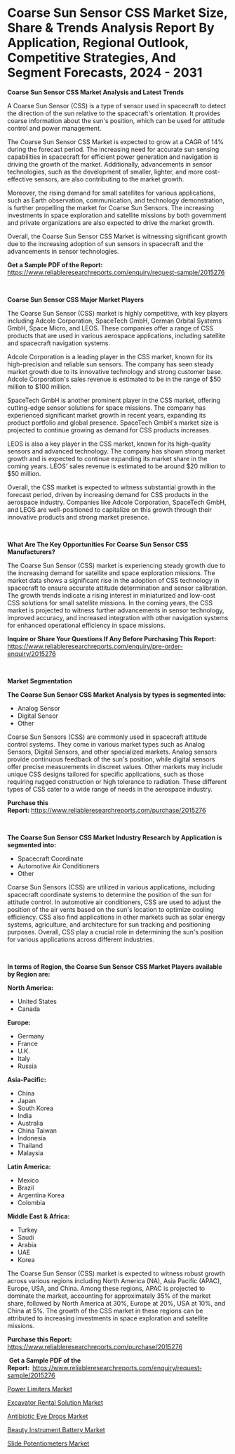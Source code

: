 <p><h1>Coarse Sun Sensor CSS Market Size, Share & Trends Analysis Report By Application, Regional Outlook, Competitive Strategies, And Segment Forecasts, 2024 - 2031</h1></p><p><strong>Coarse Sun Sensor CSS Market Analysis and Latest Trends</strong></p>
<p><p>A Coarse Sun Sensor (CSS) is a type of sensor used in spacecraft to detect the direction of the sun relative to the spacecraft's orientation. It provides coarse information about the sun's position, which can be used for attitude control and power management.</p><p>The Coarse Sun Sensor CSS Market is expected to grow at a CAGR of 14% during the forecast period. The increasing need for accurate sun sensing capabilities in spacecraft for efficient power generation and navigation is driving the growth of the market. Additionally, advancements in sensor technologies, such as the development of smaller, lighter, and more cost-effective sensors, are also contributing to the market growth.</p><p>Moreover, the rising demand for small satellites for various applications, such as Earth observation, communication, and technology demonstration, is further propelling the market for Coarse Sun Sensors. The increasing investments in space exploration and satellite missions by both government and private organizations are also expected to drive the market growth.</p><p>Overall, the Coarse Sun Sensor CSS Market is witnessing significant growth due to the increasing adoption of sun sensors in spacecraft and the advancements in sensor technologies.</p></p>
<p><strong>Get a Sample PDF of the Report:&nbsp;</strong> <a href="https://www.reliableresearchreports.com/enquiry/request-sample/2015276">https://www.reliableresearchreports.com/enquiry/request-sample/2015276</a></p>
<p>&nbsp;</p>
<p><strong>Coarse Sun Sensor CSS Major Market Players</strong></p>
<p><p>The Coarse Sun Sensor (CSS) market is highly competitive, with key players including Adcole Corporation, SpaceTech GmbH, German Orbital Systems GmbH, Space Micro, and LEOS. These companies offer a range of CSS products that are used in various aerospace applications, including satellite and spacecraft navigation systems.</p><p>Adcole Corporation is a leading player in the CSS market, known for its high-precision and reliable sun sensors. The company has seen steady market growth due to its innovative technology and strong customer base. Adcole Corporation's sales revenue is estimated to be in the range of $50 million to $100 million.</p><p>SpaceTech GmbH is another prominent player in the CSS market, offering cutting-edge sensor solutions for space missions. The company has experienced significant market growth in recent years, expanding its product portfolio and global presence. SpaceTech GmbH's market size is projected to continue growing as demand for CSS products increases.</p><p>LEOS is also a key player in the CSS market, known for its high-quality sensors and advanced technology. The company has shown strong market growth and is expected to continue expanding its market share in the coming years. LEOS' sales revenue is estimated to be around $20 million to $50 million.</p><p>Overall, the CSS market is expected to witness substantial growth in the forecast period, driven by increasing demand for CSS products in the aerospace industry. Companies like Adcole Corporation, SpaceTech GmbH, and LEOS are well-positioned to capitalize on this growth through their innovative products and strong market presence.</p></p>
<p>&nbsp;</p>
<p><strong>What Are The Key Opportunities For Coarse Sun Sensor CSS Manufacturers?</strong></p>
<p><p>The Coarse Sun Sensor (CSS) market is experiencing steady growth due to the increasing demand for satellite and space exploration missions. The market data shows a significant rise in the adoption of CSS technology in spacecraft to ensure accurate attitude determination and sensor calibration. The growth trends indicate a rising interest in miniaturized and low-cost CSS solutions for small satellite missions. In the coming years, the CSS market is projected to witness further advancements in sensor technology, improved accuracy, and increased integration with other navigation systems for enhanced operational efficiency in space missions.</p></p>
<p><strong>Inquire or Share Your Questions If Any Before Purchasing This Report:</strong> <a href="https://www.reliableresearchreports.com/enquiry/pre-order-enquiry/2015276">https://www.reliableresearchreports.com/enquiry/pre-order-enquiry/2015276</a></p>
<p>&nbsp;</p>
<p><strong>Market Segmentation</strong></p>
<p><strong>The Coarse Sun Sensor CSS Market Analysis by types is segmented into:</strong></p>
<p><ul><li>Analog Sensor</li><li>Digital Sensor</li><li>Other</li></ul></p>
<p><p>Coarse Sun Sensors (CSS) are commonly used in spacecraft attitude control systems. They come in various market types such as Analog Sensors, Digital Sensors, and other specialized markets. Analog sensors provide continuous feedback of the sun's position, while digital sensors offer precise measurements in discreet values. Other markets may include unique CSS designs tailored for specific applications, such as those requiring rugged construction or high tolerance to radiation. These different types of CSS cater to a wide range of needs in the aerospace industry.</p></p>
<p><strong>Purchase this Report:&nbsp;</strong><a href="https://www.reliableresearchreports.com/purchase/2015276">https://www.reliableresearchreports.com/purchase/2015276</a></p>
<p>&nbsp;</p>
<p><strong>The Coarse Sun Sensor CSS Market Industry Research by Application is segmented into:</strong></p>
<p><ul><li>Spacecraft Coordinate</li><li>Automotive Air Conditioners</li><li>Other</li></ul></p>
<p><p>Coarse Sun Sensors (CSS) are utilized in various applications, including spacecraft coordinate systems to determine the position of the sun for attitude control. In automotive air conditioners, CSS are used to adjust the position of the air vents based on the sun's location to optimize cooling efficiency. CSS also find applications in other markets such as solar energy systems, agriculture, and architecture for sun tracking and positioning purposes. Overall, CSS play a crucial role in determining the sun's position for various applications across different industries.</p></p>
<p>&nbsp;</p>
<p><strong>In terms of Region, the Coarse Sun Sensor CSS Market Players available by Region are:</strong></p>
<p>
    <p> <strong> North America: </strong>
        <ul>
            <li>United States</li>
            <li>Canada</li>
        </ul>
        </p> 
    <p> <strong> Europe: </strong>
        <ul>
            <li>Germany</li>
            <li>France</li>
            <li>U.K.</li>
            <li>Italy</li>
            <li>Russia</li>
        </ul>
        </p> 
    <p> <strong> Asia-Pacific: </strong>
        <ul>
            <li>China</li>
            <li>Japan</li>
            <li>South Korea</li>
            <li>India</li>
            <li>Australia</li>
            <li>China Taiwan</li>
            <li>Indonesia</li>
            <li>Thailand</li>
            <li>Malaysia</li>
        </ul>
        </p> 
    <p> <strong> Latin America: </strong>
        <ul>
            <li>Mexico</li>
            <li>Brazil</li>
            <li>Argentina Korea</li>
            <li>Colombia</li>
        </ul>
        </p> 
    <p> <strong> Middle East & Africa: </strong>
        <ul>
            <li>Turkey</li>
            <li>Saudi</li>
            <li>Arabia</li>
            <li>UAE</li>
            <li>Korea</li>
        </ul>
    </p>
    </p>
<p><p>The Coarse Sun Sensor (CSS) market is expected to witness robust growth across various regions including North America (NA), Asia Pacific (APAC), Europe, USA, and China. Among these regions, APAC is projected to dominate the market, accounting for approximately 35% of the market share, followed by North America at 30%, Europe at 20%, USA at 10%, and China at 5%. The growth of the CSS market in these regions can be attributed to increasing investments in space exploration and satellite missions.</p></p>
<p><strong>Purchase this Report: </strong><a href="https://www.reliableresearchreports.com/purchase/2015276">https://www.reliableresearchreports.com/purchase/2015276</a></p>
<p>&nbsp;<strong>Get a Sample PDF of the Report:&nbsp;&nbsp;</strong><a href="https://www.reliableresearchreports.com/enquiry/request-sample/2015276">https://www.reliableresearchreports.com/enquiry/request-sample/2015276</a></p>
<p><strong></strong></p>
<p><p><a href="https://view.publitas.com/reportprime-1/insights-into-power-limiters-market-size-analysing-market-share-trends-and-growth-from-2024-to-2031/">Power Limiters Market</a></p><p><a href="https://zircon-bluebell-299.notion.site/Decoding-the-Excavator-Rental-Solution-Market-A-Deep-Dive-into-the-Latest-Market-Trends-Market-Seg-e78b2a4bc04e448fb5347b20b9169dc8">Excavator Rental Solution Market</a></p><p><a href="https://scarlet-rocket-c63.notion.site/Decoding-the-Antibiotic-Eye-Drops-Market-A-Deep-Dive-into-the-Latest-Market-Trends-Market-Segmenta-9f10becb18a64c3592478f02378d9014">Antibiotic Eye Drops Market</a></p><p><a href="https://fearless-okapi-6c8.notion.site/Beauty-Instrument-Battery-Market-Share-Market-New-Trends-Analysis-Report-By-Type-By-Application--b600c6221af34dbfb5b587d64e3d965c">Beauty Instrument Battery Market</a></p><p><a href="https://view.publitas.com/reportprime-1/slide-potentiometers-market-size-share-trends-analysis-report-by-application-regional-outlook-competitive-strategies-and-segment-forecasts-2024-2031/">Slide Potentiometers Market</a></p></p>